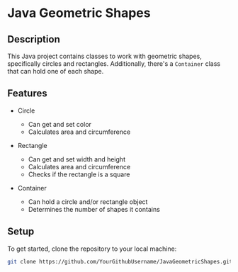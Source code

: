 # Java Geometric Shapes

## Description

This Java project contains classes to work with geometric shapes, specifically circles and rectangles. Additionally, there's a `Container` class that can hold one of each shape. 

## Features

- Circle
  - Can get and set color
  - Calculates area and circumference
  
- Rectangle
  - Can get and set width and height
  - Calculates area and circumference
  - Checks if the rectangle is a square
  
- Container
  - Can hold a circle and/or rectangle object
  - Determines the number of shapes it contains

## Setup

To get started, clone the repository to your local machine:

```bash
git clone https://github.com/YourGithubUsername/JavaGeometricShapes.git



